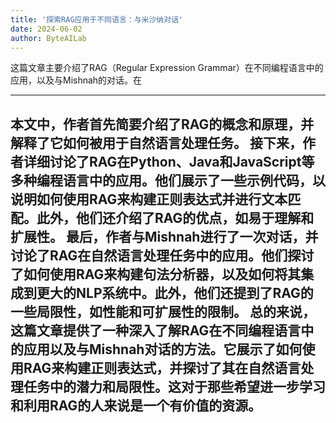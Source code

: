 ```yaml
---
title: '探索RAG应用于不同语言：与米沙纳对话'
date: 2024-06-02
author: ByteAILab
---
```


这篇文章主要介绍了RAG（Regular Expression Grammar）在不同编程语言中的应用，以及与Mishnah的对话。在

---
本文中，作者首先简要介绍了RAG的概念和原理，并解释了它如何被用于自然语言处理任务。
接下来，作者详细讨论了RAG在Python、Java和JavaScript等多种编程语言中的应用。他们展示了一些示例代码，以说明如何使用RAG来构建正则表达式并进行文本匹配。此外，他们还介绍了RAG的优点，如易于理解和扩展性。
最后，作者与Mishnah进行了一次对话，并讨论了RAG在自然语言处理任务中的应用。他们探讨了如何使用RAG来构建句法分析器，以及如何将其集成到更大的NLP系统中。此外，他们还提到了RAG的一些局限性，如性能和可扩展性的限制。
总的来说，这篇文章提供了一种深入了解RAG在不同编程语言中的应用以及与Mishnah对话的方法。它展示了如何使用RAG来构建正则表达式，并探讨了其在自然语言处理任务中的潜力和局限性。这对于那些希望进一步学习和利用RAG的人来说是一个有价值的资源。
---

